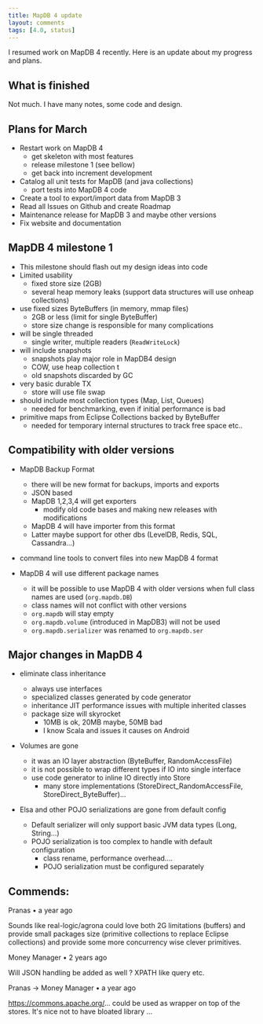 ```yaml
---
title: MapDB 4 update
layout: comments
tags: [4.0, status]
---
```


I resumed work on MapDB 4 recently. Here is an update about my progress and plans.

## What is finished

Not much. I have many notes, some code and design.

## Plans for March
 
- Restart work on MapDB 4
  - get skeleton with most features
  - release milestone 1 (see bellow)
  - get back into increment development
- Catalog all unit tests for MapDB (and java collections)
  - port tests into MapDB 4 code 
- Create a tool to export/import data from MapDB 3
- Read all Issues on Github and create Roadmap
- Maintenance release for MapDB 3 and maybe other versions
- Fix website and documentation 
 

## MapDB 4 milestone 1

- This milestone should flash out my design ideas into code 
- Limited usability
  - fixed store size (2GB)
  - several heap memory leaks (support data structures will use onheap collections)
- use fixed sizes ByteBuffers (in memory, mmap files)
    - 2GB or less (limit for single ByteBuffer) 
    - store size change is responsible for many complications
- will be single threaded 
  - single writer, multiple readers (`ReadWriteLock`)
- will include snapshots
  - snapshots play major role in MapDB4 design
  - COW, use heap collection t
  - old snapshots discarded by GC
- very basic durable TX
  - store will use file swap
- should include most collection types (Map, List, Queues)
  - needed for benchmarking, even if initial performance is bad  
- primitive maps from Eclipse Collections backed by ByteBuffer
  - needed for temporary internal structures to track free space etc..             


## Compatibility with older versions

- MapDB Backup Format
  - there will be new format for backups, imports and exports
  - JSON based
  - MapDB 1,2,3,4 will get exporters
    - modify old code bases and making new releases with modifications 
  - MapDB 4 will have importer from this format 
  - Latter maybe support for other dbs (LevelDB, Redis, SQL, Cassandra...)
  
- command line tools to convert files into new MapDB 4 format  

- MapDB 4 will use different package names
  - it will be possible to use MapDB 4 with older versions when full class names are used (`org.mapdb.DB`)
  - class names will not conflict with other versions
  - `org.mapdb` will stay empty
  - `org.mapdb.volume` (introduced in MapDB3) will not be used
  - `org.mapdb.serializer` was renamed to `org.mapdb.ser`
         

## Major changes in MapDB 4

- eliminate class inheritance 
  - always use interfaces
  - specialized classes generated by code generator
  - inheritance JIT performance issues with multiple inherited classes
  - package size will skyrocket
    - 10MB is ok, 20MB maybe, 50MB bad
    - I know Scala and issues it causes on Android

- Volumes are gone
  - it was an IO layer abstraction (ByteBuffer, RandomAccessFile)
  - it is not possible to wrap different types if IO into single interface
  - use code generator to inline IO directly into Store
    - many store implementations (StoreDirect_RandomAccessFile, StoreDirect_ByteBuffer)... 

- Elsa and other POJO serializations are gone from default config
  - Default serializer will only support basic JVM data types (Long, String...)
  - POJO serialization is too complex to handle with default configuration 
    - class rename, performance overhead....
    - POJO serialization must be configured separately


Commends:
-----------------

Pranas • a year ago

Sounds like real-logic/agrona could love both 2G limitations (buffers) and provide small packages size (primitive collections to replace Eclipse collections) and provide some more concurrency wise clever primitives.

Money Manager • 2 years ago

Will JSON handling be added as well ? XPATH like query etc.


Pranas -> Money Manager • a year ago

https://commons.apache.org/... could be used as wrapper on top of the stores. It's nice not to have bloated library ...